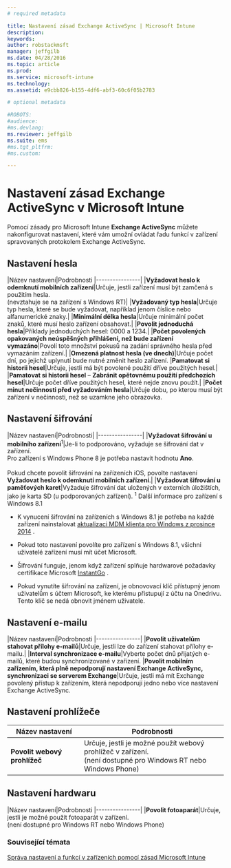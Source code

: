 ```yaml
---
# required metadata

title: Nastavení zásad Exchange ActiveSync | Microsoft Intune
description:
keywords:
author: robstackmsft
manager: jeffgilb
ms.date: 04/28/2016
ms.topic: article
ms.prod:
ms.service: microsoft-intune
ms.technology:
ms.assetid: e9cbb826-b155-4df6-abf3-60c6f05b2783

# optional metadata

#ROBOTS:
#audience:
#ms.devlang:
ms.reviewer: jeffgilb
ms.suite: ems
#ms.tgt_pltfrm:
#ms.custom:

---
```


# Nastavení zásad Exchange ActiveSync v Microsoft Intune
Pomocí zásady pro Microsoft Intune **Exchange ActiveSync** můžete nakonfigurovat nastavení, které vám umožní ovládat řadu funkcí v zařízení spravovaných protokolem Exchange ActiveSync.


## Nastavení hesla

|Název nastavení|Podrobnosti
|----------------|
|**Vyžadovat heslo k odemknutí mobilních zařízení**|Určuje, jestli zařízení musí být zamčená s použitím hesla.<br>(nevztahuje se na zařízení s Windows RT)|
|**Vyžadovaný typ hesla**|Určuje typ hesla, které se bude vyžadovat, například jenom číslice nebo alfanumerické znaky.|
|**Minimální délka hesla**|Určuje minimální počet znaků, které musí heslo zařízení obsahovat.|
|**Povolit jednoduchá hesla**|Příklady jednoduchých hesel: 0000 a 1234.|
|**Počet povolených opakovaných neúspěšných přihlášení, než bude zařízení vymazáno**|Povolí toto množství pokusů na zadání správného hesla před vymazáním zařízení.|
|**Omezená platnost hesla (ve dnech)**|Určuje počet dní, po jejichž uplynutí bude nutné změnit heslo zařízení.
|**Pamatovat si historii hesel**|Určuje, jestli má být povolené použití dříve použitých hesel.|
|**Pamatovat si historii hesel** – **Zabránit opětovnému použití předchozích hesel**|Určuje počet dříve použitých hesel, které nejde znovu použít.|
|**Počet minut nečinnosti před vyžadováním hesla**|Určuje dobu, po kterou musí být zařízení v nečinnosti, než se uzamkne jeho obrazovka.

## Nastavení šifrování

|Název nastavení|Podrobnosti|
|----------------|
|**Vyžadovat šifrování u mobilního zařízení**<sup>1</sup>|Je-li to podporováno, vyžaduje se šifrování dat v zařízení.<br>Pro zařízení s Windows Phone 8 je potřeba nastavit hodnotu **Ano**.<br /><br />Pokud chcete povolit šifrování na zařízeních iOS, povolte nastavení **Vyžadovat heslo k odemknutí mobilních zařízení**.|
|**Vyžadovat šifrování u paměťových karet**|Vyžaduje šifrování dat uložených v externích úložištích, jako je karta SD (u podporovaných zařízení).
<sup>1</sup> Další informace pro zařízení s Windows 8.1

-   K vynucení šifrování na zařízeních s Windows 8.1 je potřeba na každé zařízení nainstalovat [aktualizaci MDM klienta pro Windows z prosince 2014](http://support.microsoft.com/kb/3013816) .

-   Pokud toto nastavení povolíte pro zařízení s Windows 8.1, všichni uživatelé zařízení musí mít účet Microsoft.

-   Šifrování funguje, jenom když zařízení splňuje hardwarové požadavky certifikace Microsoft [InstantGo](http://blogs.windows.com/bloggingwindows/2014/06/19/instantgo-a-better-way-to-sleep/) .

-   Pokud vynutíte šifrování na zařízení, je obnovovací klíč přístupný jenom uživatelům s účtem Microsoft, ke kterému přistupují z účtu na Onedrivu. Tento klíč se nedá obnovit jménem uživatele.

## Nastavení e-mailu

|Název nastavení|Podrobnosti
|----------------|
|**Povolit uživatelům stahovat přílohy e-mailů**|Určuje, jestli lze do zařízení stahovat přílohy e-mailu.|
|**Interval synchronizace e-mailu**|Vyberte počet dnů přijatých e-mailů, které budou synchronizované v zařízení.
|**Povolit mobilním zařízením, která plně nepodporují nastavení Exchange ActiveSync, synchronizaci se serverem Exchange**|Určuje, jestli má mít Exchange povolený přístup k zařízením, která nepodporují jedno nebo více nastavení Exchange ActiveSync.

## Nastavení prohlížeče

|Název nastavení|Podrobnosti
|----------------|-
|**Povolit webový prohlížeč**|Určuje, jestli je možné použít webový prohlížeč v zařízení.<br>(není dostupné pro Windows RT nebo Windows Phone)

## Nastavení hardwaru

|Název nastavení|Podrobnosti
|----------------|
|**Povolit fotoaparát**|Určuje, jestli je možné použít fotoaparát v zařízení.<br>(není dostupné pro Windows RT nebo Windows Phone)



### Související témata
[Správa nastavení a funkcí v zařízeních pomocí zásad Microsoft Intune](manage-settings-and-features-on-your-devices-with-microsoft-intune-policies.md)



<!--HONumber=May16_HO2-->


